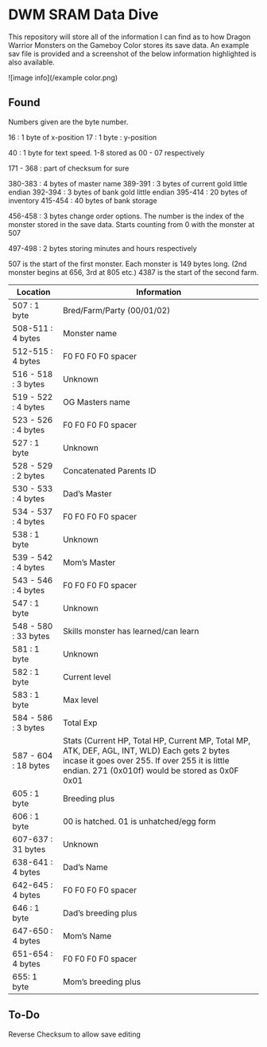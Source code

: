 # DWM SRAM Data Dive

This repository will store all of the information I can find as to how Dragon Warrior Monsters on the Gameboy Color stores its save data. An example sav file is provided and a screenshot of the below information highlighted is also available.

![image info](/example color.png)

## Found

Numbers given are the byte number.

16 : 1 byte of x-position
17 : 1 byte : y-position 

40 : 1 byte for text speed. 1-8 stored as 00 - 07 respectively

171 - 368 : part of checksum for sure


380-383 : 4 bytes of master name
389-391 : 3 bytes of current gold little endian
392-394 : 3 bytes of bank gold little endian
395-414 : 20 bytes of inventory
415-454 : 40 bytes of bank storage

456-458 : 3 bytes change order options. The number is the index of the monster stored in the save data. Starts counting from 0 with the monster at 507

497-498 : 2 bytes storing minutes and hours respectively

507 is the start of the first monster. Each monster is 149 bytes long. (2nd monster begins at 656, 3rd at 805 etc.) 4387 is the start of the second farm.



| **Location**            | **Information**                                                                                                                                                                                      |
|-------------------------|------------------------------------------------------------------------------------------------------------------------------------------------------------------------------------------------------|
|   507 : 1 byte          |   Bred/Farm/Party (00/01/02)                                                                                                                                                                         |
|   508-511 : 4 bytes     |   Monster name                                                                                                                                                                                       |
|   512-515 : 4 bytes     |   F0 F0 F0 F0 spacer                                                                                                                                                                                 |
|   516 - 518 : 3 bytes   |   Unknown                                                                                                                                                                                            |
|   519 - 522 : 4 bytes   |   OG Masters name                                                                                                                                                                                    |
|   523 - 526 : 4 bytes   |   F0 F0 F0 F0 spacer                                                                                                                                                                                 |
|   527 : 1 byte          |   Unknown                                                                                                                                                                                            |
|   528 - 529 : 2 bytes   |   Concatenated Parents ID                                                                                                                                                                            |
|   530 - 533 : 4 bytes   |   Dad’s Master                                                                                                                                                                                       |
|   534 - 537 : 4 bytes   |   F0 F0 F0 F0 spacer                                                                                                                                                                                 |
|   538 : 1 byte          |   Unknown                                                                                                                                                                                            |
|   539 - 542 : 4 bytes   |   Mom’s Master                                                                                                                                                                                       |
|   543 - 546 : 4 bytes   |   F0 F0 F0 F0 spacer                                                                                                                                                                                 |
|   547 : 1 byte          |   Unknown                                                                                                                                                                                            |
|   548 - 580 : 33 bytes  |   Skills monster has learned/can learn                                                                                                                                                               |
|   581 : 1 byte          |   Unknown                                                                                                                                                                                            |
|   582 : 1 byte          |   Current level                                                                                                                                                                                      |
|   583 : 1 byte          |   Max level                                                                                                                                                                                          |
|   584 - 586 : 3 bytes   |   Total Exp                                                                                                                                                                                          |
|   587 - 604 : 18 bytes  |   Stats (Current HP, Total HP, Current MP, Total MP, ATK, DEF, AGL, INT, WLD) Each gets 2 bytes incase it goes over 255. If over 255 it is little endian. 271 (0x010f) would be stored as 0x0F 0x01  |
|   605 : 1 byte          |   Breeding plus                                                                                                                                                                                      |
|   606 : 1 byte          |   00 is hatched. 01 is unhatched/egg form                                                                                                                                                            |
|   607-637 : 31 bytes    |   Unknown                                                                                                                                                                                            |
|   638-641 : 4 bytes     |   Dad’s Name                                                                                                                                                                                         |
|   642-645 : 4 bytes     |   F0 F0 F0 F0 spacer                                                                                                                                                                                 |
|   646 : 1 byte          |   Dad’s breeding plus                                                                                                                                                                                |
|   647-650 : 4 bytes     |   Mom’s Name                                                                                                                                                                                         |
|   651-654 : 4 bytes     |   F0 F0 F0 F0 spacer                                                                                                                                                                                 |
|   655: 1 byte           |   Mom’s breeding plus                                                                                                                                                                                |



## To-Do
Reverse Checksum to allow save editing
